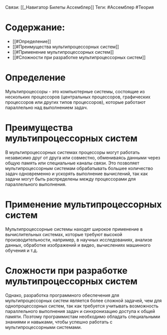 Связи: [[_Навигатор Билеты Ассемблер]]
Теги: #Ассемблер #Теория 

# Содержание:
- [[#Определение]]
- [[#Преимущества мультипроцессорных систем]]
- [[#Применение мультипроцессорных систем]]
- [[#Сложности при разработке мультипроцессорных систем]]
# Определение

Мультипроцессоры - это компьютерные системы, состоящие из нескольких процессоров (центральных процессоров, графических процессоров или других типов процессоров), которые работают параллельно над выполнением задач.

# Преимущества мультипроцессорных систем

В мультипроцессорных системах процессоры могут работать независимо друг от друга или совместно, обмениваясь данными через общую память или специальные каналы связи. Это позволяет мультипроцессорным системам обрабатывать большее количество задач одновременно и ускорять выполнение вычислений, так как задачи могут быть распределены между процессорами для параллельного выполнения.

# Применение мультипроцессорных систем

Мультипроцессорные системы находят широкое применение в вычислительных системах, которые требуют высокой производительности, например, в научных исследованиях, анализе данных, обработке изображений и видео, вычислениях машинного обучения и т.д.

# Сложности при разработке мультипроцессорных систем

Однако, разработка программного обеспечения для мультипроцессорных систем является более сложной задачей, чем для однопроцессорных систем, так как требуется учитывать возможность параллельного выполнения задач и синхронизацию доступа к общей памяти. Поэтому программистам необходимо обладать специальными знаниями и навыками, чтобы успешно работать с мультипроцессорными системами.